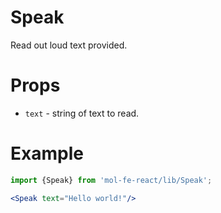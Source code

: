 # Speak

Read out loud text provided.

# Props

  - `text` - string of text to read.

# Example

```jsx
import {Speak} from 'mol-fe-react/lib/Speak';

<Speak text="Hello world!"/>
```
